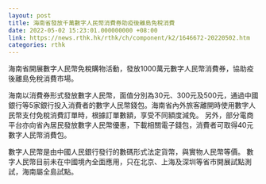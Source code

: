 ```yaml
---
layout: post
title: 海南省發放千萬數字人民幣消費券助疫後離島免稅消費
date: 2022-05-02 15:23:01.000000000 +08:00
link: https://news.rthk.hk/rthk/ch/component/k2/1646672-20220502.htm
categories: rthk
---
```


海南省開展數字人民幣免稅購物活動，發放1000萬元數字人民幣消費券，協助疫後離島免稅消費市場。 

海南以消費券形式發放數字人民幣，面值分別為30元、300元及500元，通過中國銀行等5家銀行投入消費者的數字人民幣錢包。海南省內外旅客離開時使用數字人民幣支付免稅消費訂單時，根據訂單數額，享受不同額度減免。 另外，部分電商平台亦向省內居民發放數字人民幣優惠，下載相關電子錢包，消費者可取得40元數字人民幣消費包。

數字人民幣是由中國人民銀行發行的數碼形式法定貨幣，與實物人民幣等價。 數字人民幣目前未在中國境內全面應用，只在北京、上海及深圳等省市開展試點測試，海南屬全島試點。
